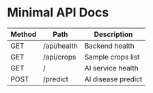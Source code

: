 # Minimal API Docs
| Method | Path                 | Description         |
|-------|----------------------|---------------------|
| GET   | /api/health          | Backend health      |
| GET   | /api/crops           | Sample crops list   |
| GET   | /                     | AI service health   |
| POST  | /predict             | AI disease predict  |
